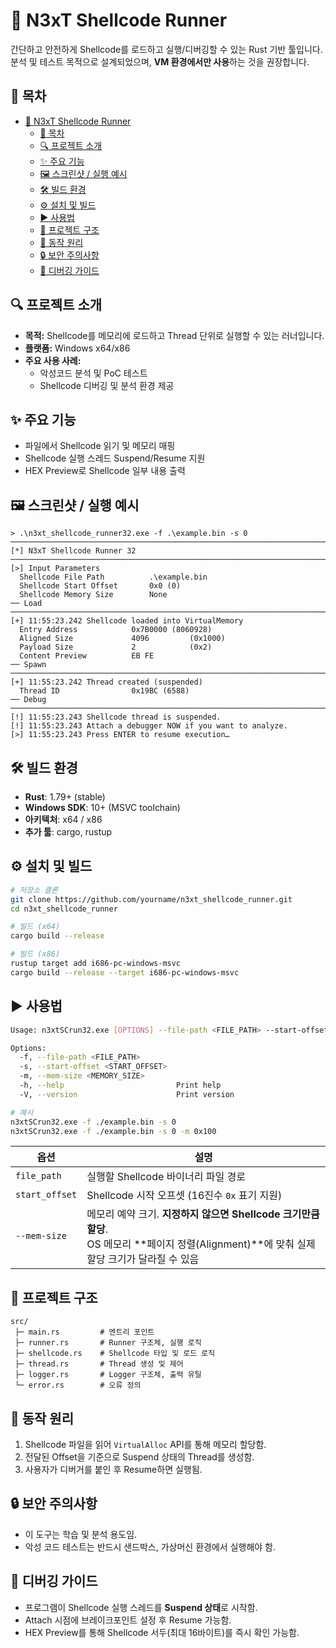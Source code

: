 # 🐚 N3xT Shellcode Runner

간단하고 안전하게 Shellcode를 로드하고 실행/디버깅할 수 있는 Rust 기반 툴입니다.  
분석 및 테스트 목적으로 설계되었으며, **VM 환경에서만 사용**하는 것을 권장합니다.

## 📜 목차
- [🐚 N3xT Shellcode Runner](#-n3xt-shellcode-runner)
  - [📜 목차](#-목차)
  - [🔍 프로젝트 소개](#-프로젝트-소개)
  - [✨ 주요 기능](#-주요-기능)
  - [🖼️ 스크린샷 / 실행 예시](#️-스크린샷--실행-예시)
  - [🛠️ 빌드 환경](#️-빌드-환경)
  - [⚙️ 설치 및 빌드](#️-설치-및-빌드)
  - [▶️ 사용법](#️-사용법)
  - [📂 프로젝트 구조](#-프로젝트-구조)
  - [🧩 동작 원리](#-동작-원리)
  - [🔒 보안 주의사항](#-보안-주의사항)
  - [🐞 디버깅 가이드](#-디버깅-가이드)

## 🔍 프로젝트 소개
- **목적:** Shellcode를 메모리에 로드하고 Thread 단위로 실행할 수 있는 러너입니다.
- **플랫폼:** Windows x64/x86
- **주요 사용 사례:**
  - 악성코드 분석 및 PoC 테스트
  - Shellcode 디버깅 및 분석 환경 제공

## ✨ 주요 기능
- 파일에서 Shellcode 읽기 및 메모리 매핑
- Shellcode 실행 스레드 Suspend/Resume 지원
- HEX Preview로 Shellcode 일부 내용 출력

## 🖼️ 스크린샷 / 실행 예시
```text
> .\n3xt_shellcode_runner32.exe -f .\example.bin -s 0    
──────────────────────────────────────────────────────────────────────────────────────────────────────
[*] N3xT Shellcode Runner 32
──────────────────────────────────────────────────────────────────────────────────────────────────────
[>] Input Parameters
  Shellcode File Path          .\example.bin
  Shellcode Start Offset       0x0 (0)
  Shellcode Memory Size        None
── Load ─────────────────────────────────────────────────────────────────────────────────────────────
[+] 11:55:23.242 Shellcode loaded into VirtualMemory
  Entry Address            0x7B0000 (8060928)
  Aligned Size             4096         (0x1000)
  Payload Size             2            (0x2)
  Content Preview          EB FE
── Spawn ────────────────────────────────────────────────────────────────────────────────────────────
[+] 11:55:23.242 Thread created (suspended)
  Thread ID                0x19BC (6588)
── Debug ────────────────────────────────────────────────────────────────────────────────────────────
[!] 11:55:23.243 Shellcode thread is suspended.
[!] 11:55:23.243 Attach a debugger NOW if you want to analyze.
[>] 11:55:23.243 Press ENTER to resume execution…
````

## 🛠️ 빌드 환경

* **Rust**: 1.79+ (stable)
* **Windows SDK**: 10+ (MSVC toolchain)
* **아키텍처**: x64 / x86
* **추가 툴**: cargo, rustup

## ⚙️ 설치 및 빌드

```bash
# 저장소 클론
git clone https://github.com/yourname/n3xt_shellcode_runner.git
cd n3xt_shellcode_runner

# 빌드 (x64)
cargo build --release

# 빌드 (x86)
rustup target add i686-pc-windows-msvc
cargo build --release --target i686-pc-windows-msvc
```

## ▶️ 사용법

```bash
Usage: n3xtSCrun32.exe [OPTIONS] --file-path <FILE_PATH> --start-offset <START_OFFSET>

Options:
  -f, --file-path <FILE_PATH>
  -s, --start-offset <START_OFFSET>
  -m, --mem-size <MEMORY_SIZE>
  -h, --help                         Print help
  -V, --version                      Print version

# 예시
n3xtSCrun32.exe -f ./example.bin -s 0
n3xtSCrun32.exe -f ./example.bin -s 0 -m 0x100
```

| 옵션             | 설명                                                                                                    |
| -------------- | ----------------------------------------------------------------------------------------------------- |
| `file_path`    | 실행할 Shellcode 바이너리 파일 경로                                                                              |
| `start_offset` | Shellcode 시작 오프셋 (16진수 `0x` 표기 지원)                                                                    |
| `--mem-size`   | 메모리 예약 크기. **지정하지 않으면 Shellcode 크기만큼 할당**.<br>OS 메모리 \*\*페이지 정렬(Alignment)\*\*에 맞춰 실제 할당 크기가 달라질 수 있음 |

## 📂 프로젝트 구조

```
src/
 ├─ main.rs         # 엔트리 포인트
 ├─ runner.rs       # Runner 구조체, 실행 로직
 ├─ shellcode.rs    # Shellcode 타입 및 로드 로직
 ├─ thread.rs       # Thread 생성 및 제어
 ├─ logger.rs       # Logger 구조체, 출력 유틸
 └─ error.rs        # 오류 정의
```

## 🧩 동작 원리

1. Shellcode 파일을 읽어 `VirtualAlloc` API를 통해 메모리 할당함.
2. 전달된 Offset을 기준으로 Suspend 상태의 Thread를 생성함.
3. 사용자가 디버거를 붙인 후 Resume하면 실행됨.

## 🔒 보안 주의사항

* 이 도구는 학습 및 분석 용도임.
* 악성 코드 테스트는 반드시 샌드박스, 가상머신 환경에서 실행해야 함.

## 🐞 디버깅 가이드

* 프로그램이 Shellcode 실행 스레드를 **Suspend 상태**로 시작함.
* Attach 시점에 브레이크포인트 설정 후 Resume 가능함.
* HEX Preview를 통해 Shellcode 서두(최대 16바이트)를 즉시 확인 가능함.